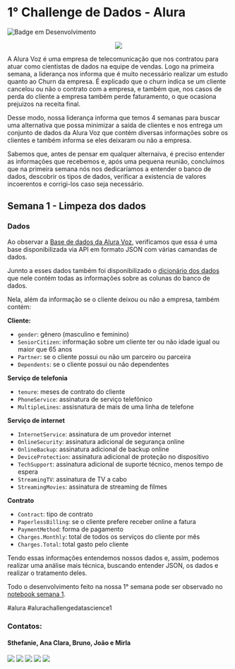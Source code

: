 # 1° Challenge de Dados -  Alura
![Badge em Desenvolvimento](http://img.shields.io/static/v1?label=STATUS&message=EM%20DESENVOLVIMENTO&color=GREEN&style=for-the-badge)

<center>
  <img src="https://i.imgur.com/jn7km8o.png">
</center>

A Alura Voz é uma empresa de telecomunicação que nos contratou para atuar como cientistas de dados na equipe de vendas. Logo na primeira semana, a liderança nos informa que é muito necessário realizar um estudo quanto ao Churn da empresa. É explicado que o churn indica se um cliente cancelou ou não o contrato com a empresa, e também que, nos casos de perda do cliente a empresa também perde faturamento, o que ocasiona prejuizos na receita final.

Desse modo, nossa liderança informa que temos 4 semanas para buscar uma alternativa que possa minimizar a saída de clientes e nos entrega um conjunto de dados da Alura Voz que contém diversas informações sobre os clientes e também informa se eles deixaram ou não a empresa.

Sabemos que, antes de pensar em qualquer alternaiva, é preciso entender as informações que recebemos e, após uma pequena reunião, concluímos que na primeira semana nós nos dedicaríamos a entender o banco de dados, descobrir os tipos de dados, verificar a existencia de valores incoerentos e corrigi-los caso seja necessário.

## Semana 1 - Limpeza dos dados

### Dados

Ao observar a [Base de dados da Alura Voz](https://github.com/sthemonica/alura-voz/blob/main/Dados/Telco-Customer-Churn.json), verificamos que essa é uma base disponibilizada via API em formato JSON com várias camandas de dados.

Junnto a esses dados também foi disponibilizado o [dicionário dos dados](https://github.com/sthemonica/alura-voz/blob/main/dicionario.md) que nele contém todas as informações sobre as colunas do banco de dados.

Nela, além da informação se o cliente deixou ou não a empresa, também contém:

<b>Cliente:</b>
 
* `gender`: gênero (masculino e feminino)
* `SeniorCitizen`: informação sobre um cliente ter ou não idade igual ou maior que 65 anos
* `Partner`: se o cliente possui ou não um parceiro ou parceira
* `Dependents`: se o cliente possui ou não dependentes

<b>Serviço de telefonia</b>


 * `tenure`: meses de contrato do cliente
 * `PhoneService`: assinatura de serviço telefônico
 * `MultipleLines`: assisnatura de mais de uma linha de telefone
 

<b>Serviço de internet</b>


 * `InternetService`: assinatura de um provedor internet
 * `OnlineSecurity`: assinatura adicional de segurança online
 * `OnlineBackup`: assinatura adicional de backup online
 * `DeviceProtection`: assinatura adicional de proteção no dispositivo
 * `TechSupport`: assinatura adicional de suporte técnico, menos tempo de espera
 * `StreamingTV`: assinatura de TV a cabo
 * `StreamingMovies`: assinatura de streaming de filmes


<b>Contrato</b>


 * `Contract`: tipo de contrato
 * `PaperlessBilling`: se o cliente prefere receber online a fatura
 * `PaymentMethod`: forma de pagamento
 * `Charges.Monthly`: total de todos os serviços do cliente por mês
 * `Charges.Total`: total gasto pelo cliente

Tendo essas informações entendemos nossos dados e, assim, podemos realizar uma análise mais técnica, buscando entender JSON, os dados e realizar o tratamento deles.

Todo o desenvolvimento feito na nossa 1° semana pode ser observado no [notebook semana 1](https://github.com/sthemonica/alura-voz/blob/main/1-Limpeza%20dos%20dados/limpeza.ipynb).

#alura #alurachallengedatascience1


### Contatos:

#### Sthefanie, Ana Clara, Bruno, João e Mirla 
<div>
<a href="https://www.linkedin.com/in/sthefanie-monica/" target="_blank"><img src="https://img.shields.io/badge/-LinkedIn-%230077B5?style=for-the-badge&logo=linkedin&logoColor=white" target="_blank"></a>  
<a href="https://www.linkedin.com/in/anaclara-amioto/" target="_blank"><img src="https://img.shields.io/badge/-LinkedIn-%230077B5?style=for-the-badge&logo=linkedin&logoColor=white" target="_blank"></a>   
<a href="https://www.linkedin.com/in/bruno-raphaell-alves-de-matos/" target="_blank"><img src="https://img.shields.io/badge/-LinkedIn-%230077B5?style=for-the-badge&logo=linkedin&logoColor=white" target="_blank"></a>   
<a href="https://www.linkedin.com/in/joaovmiranda/" target="_blank"><img src="https://img.shields.io/badge/-LinkedIn-%230077B5?style=for-the-badge&logo=linkedin&logoColor=white" target="_blank"></a>   
<a href="https://www.linkedin.com/in/mirla-costa/" target="_blank"><img src="https://img.shields.io/badge/-LinkedIn-%230077B5?style=for-the-badge&logo=linkedin&logoColor=white" target="_blank"></a>   
</div>